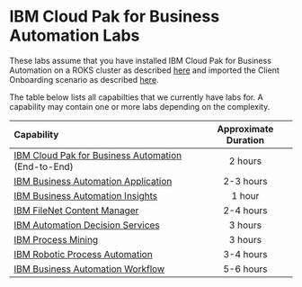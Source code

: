 # IBM Cloud Pak for Business Automation Labs

These labs assume that you have installed IBM Cloud Pak for Business Automation on a ROKS cluster as described [here](https://github.com/IBM/cp4ba-rapid-deployment) and imported the Client Onboarding scenario as described [here](https://github.com/IBM/cp4ba-client-onboarding-scenario).

The table below lists all capabilties that we currently have labs for. A capability may contain one or more labs depending on the complexity.

| Capability                                             | Approximate Duration |
| :----------------------------------------------------- | :------------------: |
| [IBM Cloud Pak for Business Automation]() (End-to-End) |       2 hours        |
| [IBM Business Automation Application]()                |      2-3 hours       |
| [IBM Business Automation Insights]()                   |        1 hour        |
| [IBM FileNet Content Manager]()                        |      2-4 hours       |
| [IBM Automation Decision Services]()                   |       3 hours        |
| [IBM Process Mining]()                                 |       3 hours        |
| [IBM Robotic Process Automation]()                     |      3-4 hours       |
| [IBM Business Automation Workflow]()                   |      5-6 hours       |

